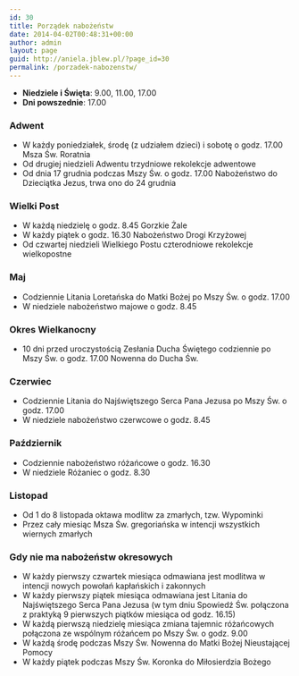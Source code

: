 ```yaml
---
id: 30
title: Porządek nabożeństw
date: 2014-04-02T00:48:31+00:00
author: admin
layout: page
guid: http://aniela.jblew.pl/?page_id=30
permalink: /porzadek-nabozenstw/
---
```


- **Niedziele i Święta**: 9.00, 11.00, 17.00
- **Dni powszednie**: 17.00

### Adwent

- W każdy poniedziałek, środę (z udziałem dzieci) i sobotę o godz. 17.00 Msza Św. Roratnia
- Od drugiej niedzieli Adwentu trzydniowe rekolekcje adwentowe
- Od dnia 17 grudnia podczas Mszy Św. o godz. 17.00 Nabożeństwo do Dzieciątka Jezus, trwa ono do 24 grudnia

### Wielki Post

- W każdą niedzielę o godz. 8.45 Gorzkie Żale
- W każdy piątek o godz. 16.30 Nabożeństwo Drogi Krzyżowej
- Od czwartej niedzieli Wielkiego Postu czterodniowe rekolekcje wielkopostne

### Maj

- Codziennie Litania Loretańska do Matki Bożej po Mszy Św. o godz. 17.00
- W niedziele nabożeństwo majowe o godz. 8.45

### Okres Wielkanocny

- 10 dni przed uroczystością Zesłania Ducha Świętego codziennie po Mszy Św. o godz. 17.00 Nowenna do Ducha Św.

### Czerwiec

- Codziennie Litania do Najświętszego Serca Pana Jezusa po Mszy Św. o godz. 17.00
- W niedziele nabożeństwo czerwcowe o godz. 8.45

### Październik

- Codziennie nabożeństwo różańcowe o godz. 16.30
- W niedziele Różaniec o godz. 8.30

### Listopad

- Od 1 do 8 listopada oktawa modlitw za zmarłych, tzw. Wypominki
- Przez cały miesiąc Msza Św. gregoriańska w intencji wszystkich wiernych zmarłych

### Gdy nie ma nabożeństw okresowych

- W każdy pierwszy czwartek miesiąca odmawiana jest modlitwa w intencji nowych powołań kapłańskich i zakonnych
- W każdy pierwszy piątek miesiąca odmawiana jest Litania do Najświętszego Serca Pana Jezusa (w tym dniu Spowiedź Św. połączona z praktyką 9 pierwszych piątków miesiąca od godz. 16.15)
- W każdą pierwszą niedzielę miesiąca zmiana tajemnic różańcowych połączona ze wspólnym różańcem po Mszy Św. o godz. 9.00
- W każdą środę podczas Mszy Św. Nowenna do Matki Bożej Nieustającej Pomocy
- W każdy piątek podczas Mszy Św. Koronka do Miłosierdzia Bożego
